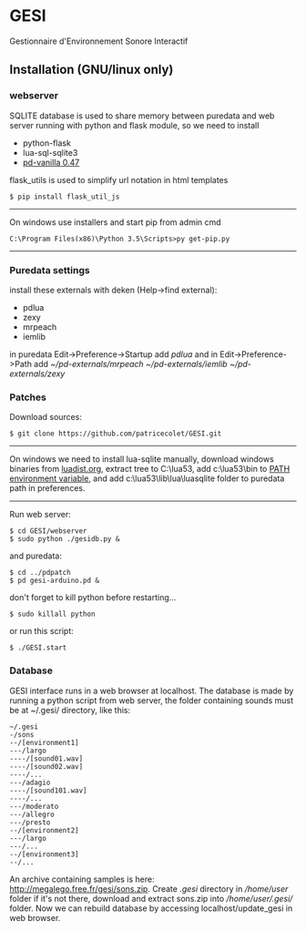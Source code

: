 # GESI
Gestionnaire d'Environnement Sonore Interactif
## Installation (GNU/linux only)
### webserver
SQLITE database is used to share memory between puredata and web server running with python and flask module, so we need to install
* python-flask 
* lua-sql-sqlite3
* [pd-vanilla 0.47](http://msp.ucsd.edu/software.html)
 
flask_utils is used to simplify url notation in html templates
```
$ pip install flask_util_js

```
----
On windows use installers and start pip from admin cmd

```
C:\Program Files(x86)\Python 3.5\Scripts>py get-pip.py

```

----

### Puredata settings
install these externals with deken (Help->find external):
* pdlua
* zexy
* mrpeach
* iemlib

in puredata Edit->Preference->Startup add *pdlua* and in Edit->Preference->Path add *~/pd-externals/mrpeach ~/pd-externals/iemlib ~/pd-externals/zexy*
### Patches
Download sources:
```
$ git clone https://github.com/patricecolet/GESI.git
```

----

On windows we need to install lua-sqlite manually, download windows binaries from 
[luadist.org](luadist.org), extract tree to C:\lua53, add c:\lua53\bin to [PATH environment variable](http://superuser.com/questions/284342/what-are-path-and-other-environment-variables-and-how-can-i-set-or-use-them), and add c:\lua53\lib\lua\luasqlite folder to puredata path in preferences.

----
Run web server:
 ```
$ cd GESI/webserver
$ sudo python ./gesidb.py &
```
and puredata:
```
$ cd ../pdpatch
$ pd gesi-arduino.pd &
```
don't forget to kill python before restarting...
```
$ sudo killall python
```
or run this script:
```
$ ./GESI.start
```
### Database
GESI interface runs in a web browser at localhost. The database is made by running a python script from web server,
the folder containing sounds must be at ~/.gesi/ directory, like this:
```
~/.gesi
-/sons
--/[environment1]
---/largo
----/[sound01.wav]
----/[sound02.wav]
----/...
---/adagio
----/[sound101.wav]
----/...
---/moderato
---/allegro
---/presto
--/[environment2]
---/largo
---/...
--/[environment3]
--/...
```
An archive containing samples is here: http://megalego.free.fr/gesi/sons.zip.
Create *.gesi* directory in */home/user* folder if it's not there, download and extract sons.zip into */home/user/.gesi/* folder.
Now we can rebuild database by accessing localhost/update_gesi in web browser.






